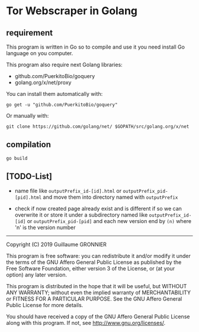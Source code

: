 # Tor Webscraper in Golang

## requirement

This program is written in Go so to compile and use it you need install Go language on you computer.

This program also require next Golang libraries:
 - github.com/PuerkitoBio/goquery
 - golang.org/x/net/proxy
 
You can install them automatically with:

	go get -u "github.com/PuerkitoBio/goquery"

Or manually with:

	git clone https://github.com/golang/net/ $GOPATH/src/golang.org/x/net
	
## compilation

	go build

## [TODO-List]

 - name file like `outputPrefix_id-[id].html` or `outputPrefix_pid-[pid].html` and move them into directory named with `outputPrefix`


 - check if now created page already exist and is different if so we can overwrite it or store it under a subdirectory named like `outputPrefix_id-[id]` or `outputPrefix_pid-[pid]` and each new version end by `(n)` where 'n' is the version number


----------------------------------------
Copyright (C) 2019  Guillaume GRONNIER

This program is free software: you can redistribute it and/or modify
it under the terms of the GNU Affero General Public License as published
by the Free Software Foundation, either version 3 of the License, or
(at your option) any later version.

This program is distributed in the hope that it will be useful,
but WITHOUT ANY WARRANTY; without even the implied warranty of
MERCHANTABILITY or FITNESS FOR A PARTICULAR PURPOSE.  See the
GNU Affero General Public License for more details.

You should have received a copy of the GNU Affero General Public License
along with this program.  If not, see <http://www.gnu.org/licenses/>.